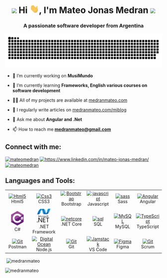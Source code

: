 
<h1 align="center"><img src="https://media.giphy.com/media/iY8CRBdQXODJSCERIr/giphy.gif" width="30px"> Hi <img src="https://raw.githubusercontent.com/ABSphreak/ABSphreak/master/gifs/Hi.gif" width="30px">, I'm Mateo Jonas Medran <img src="https://media.giphy.com/media/iY8CRBdQXODJSCERIr/giphy.gif" width="30px"> </h1>
<h3 align="center">A passionate software developer from Argentina</h3>


<div align="center">
  <a href="https://medranmateo.github.io/medranmateo/">
  <img  src="https://github.com/medranmateo/medranmateo/blob/main/resources/img/grid-snake.svg"
       alt="snake" /></a>
</div>


- 🔭 I’m currently working on **MusiMundo**

- 🌱 I’m currently learning **Frameworks, English various courses on software development**

- 👨‍💻 All of my projects are available at [medranmateo.com](medranmateo.com)

- 📝 I regularly write articles on [medranmateo.com/miblog](medranmateo.com/miblog)

- 💬 Ask me about **Angular and .Net**

- 📫 How to reach me **medranmateo@gmail.com**

## Connect with me:
<p align="left">
<a href="https://twitter.com/mateomedran" target="blank"><img align="center" src="https://raw.githubusercontent.com/rahuldkjain/github-profile-readme-generator/master/src/images/icons/Social/twitter.svg" alt="mateomedran" height="30" width="40" /></a>
<a href="https://linkedin.com/in/https://www.linkedin.com/in/mateo-jonas-medran/" target="blank"><img align="center" src="https://raw.githubusercontent.com/rahuldkjain/github-profile-readme-generator/master/src/images/icons/Social/linked-in-alt.svg" alt="https://www.linkedin.com/in/mateo-jonas-medran/" height="30" width="40" /></a>
<a href="https://instagram.com/mateomedran" target="blank"><img align="center" src="https://raw.githubusercontent.com/rahuldkjain/github-profile-readme-generator/master/src/images/icons/Social/instagram.svg" alt="mateomedran" height="30" width="40" /></a>
</p>

## Languages and Tools:
<table align="center">
  <tr>
      <td align="center" width="96">
      <a href="#html5">
        <img src="https://upload.wikimedia.org/wikipedia/commons/6/61/HTML5_logo_and_wordmark.svg" width="48" height="48" alt="Html5" />
      </a>
      <br>Html5
    </td>
    <td align="center" width="96">
      <a href="#css3">
        <img src="https://upload.wikimedia.org/wikipedia/commons/thumb/6/62/CSS3_logo.svg/48px-CSS3_logo.svg.png" width="48" height="48" alt="Css3" />
      </a>
      <br>CSS3
    </td>
     <td align="center" width="96">
      <a href="#bootstrap">
        <img src="https://cdn.worldvectorlogo.com/logos/bootstrap-4.svg" width="48" height="48" alt="Bootstrap" />
      </a>
      <br>Bootstrap
    </td>
     <td align="center" width="96">
      <a href="#js">
        <img src="https://upload.wikimedia.org/wikipedia/commons/thumb/9/99/Unofficial_JavaScript_logo_2.svg/1024px-Unofficial_JavaScript_logo_2.svg.png" width="48" height="48" alt="javascript" />
      </a>
      <br>Javascript
    </td>
     <td align="center" width="96">
      <a href="#sass" >
        <img src="https://upload.wikimedia.org/wikipedia/commons/9/96/Sass_Logo_Color.svg" width="48" height="48" alt="sass" />
      </a>
      <br>Sass
    </td>
     <td align="center" width="96">
      <a href="#suhailkakar-tech">
        <img src="https://angular.io/assets/images/logos/angular/angular.svg" width="48" height="48" alt="Angular" />
      </a>
      <br>Angular
    </td>
  </tr>

  <tr>
     <td align="center" width="96">
      <a href="#csharp" >
        <img src="https://raw.githubusercontent.com/devicons/devicon/master/icons/csharp/csharp-original.svg" width="48" height="48" alt="csharp" />
      </a>
      <br>C#
    </td>
      <td align="center" width="96">
      <a href="#net">
        <img src="https://raw.githubusercontent.com/devicons/devicon/master/icons/dot-net/dot-net-original-wordmark.svg" width="48" height="48" alt="net" />
      </a>
      <br>.NET Framework
    </td>
      <td align="center" width="96">
        <a href="#netcore">
            <img src="https://upload.wikimedia.org/wikipedia/commons/e/ee/.NET_Core_Logo.svg" width="48" height="48"
                alt="netcore" />
        </a>
        <br>.NET Core
    </td>
     <td align="center" width="96">
        <a href="#sql">
            <img src="https://www.svgrepo.com/show/303229/microsoft-sql-server-logo.svg" width="48"
                height="48" alt="sql" />
        </a>
        <br>SQL
    </td>
     <td align="center" width="96">
      <a href="#MySQL">
        <img src="https://www.logo.wine/a/logo/MySQL/MySQL-Logo.wine.svg" width="48" height="48" alt="MySQL" />
      </a>
      <br>MySQL
    </td>
    <td align="center" width="96">
      <a href="#ts">
        <img src="https://upload.wikimedia.org/wikipedia/commons/thumb/4/4c/Typescript_logo_2020.svg/1200px-Typescript_logo_2020.svg.png" width="48" height="48" alt="TypeScript" />
      </a>
      <br>TypeScript
    </td>
  </tr>
   <tr>
      <td align="center" width="96">
      <a href="#postman" >
        <img src="https://www.vectorlogo.zone/logos/getpostman/getpostman-icon.svg" width="48" height="48" alt="Git" />
      </a>
      <br>Postman
    </td>
     <td align="center" width="96">
      <a href="#digitalocean">
        <img src="https://upload.wikimedia.org/wikipedia/commons/d/d9/Node.js_logo.svg" width="48" height="48" alt="Digital Ocean" />
      </a>
      <br>Node.js
    </td>
      <td align="center" width="96">
      <a href="#git" >
        <img src="https://upload.wikimedia.org/wikipedia/commons/thumb/3/3f/Git_icon.svg/1200px-Git_icon.svg.png" width="48" height="48" alt="Git" />
      </a>
      <br>Git
    </td>
      <td align="center"  width="96">
      <a href="#vscode">
        <img src="https://upload.wikimedia.org/wikipedia/commons/9/9a/Visual_Studio_Code_1.35_icon.svg" width="48" height="48" alt="Jamstack" />
      </a>
      <br>VS Code
    </td>
      <td align="center" width="96">
      <a href="#Figma">
        <img src="https://www.vectorlogo.zone/logos/figma/figma-icon.svg" width="48" height="48" alt="Figma" />
      </a>
      <br>Figma
    </td>
      <td align="center" width="96">
      <a href="#scrum" >
        <img src="https://www.scrum.org/themes/custom/scrumorg_v2/assets/images/logo-250.png" width="48" height="48" alt="Git" />
      </a>
      <br>Scrum 
    </td>
  </tr>
</table>


<p>&nbsp;<img align="center" src="https://github-readme-stats.vercel.app/api?username=medranmateo&show_icons=true&locale=en&title_color=02D752&icon_color=bb2acf&text_color=b3b3ff&bg_color=0,000000,130F40" alt="medranmateo" bg_color=#808080 /></p>


<p align="left"> <img src="https://komarev.com/ghpvc/?username=medranmateo&label=Profile%20views&color=0e75b6&style=flat" alt="medranmateo" /> </p>

